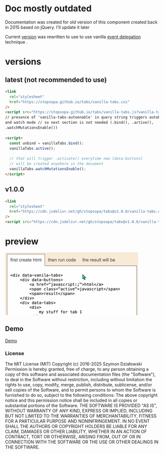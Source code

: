 # Doc mostly outdated

Documentation was created for old version of this component created back in 2015 based on jQuery.
I'll update it later

Current [version](https://stopsopa.github.io/tabs/) was rewritten to use to use vanilla [event delegation](https://developer.mozilla.org/en-US/docs/Learn/JavaScript/Building_blocks/Event_bubbling#event_delegation) technique
.

# versions

## latest (not recommended to use)

```html
<link
  rel="stylesheet"
  href="https://stopsopa.github.io/tabs/vanilla-tabs.css"
/>
<script src="https://stopsopa.github.io/tabs/vanilla-tabs.js?vanilla-tabs-autoenable"></script>
// presence of 'vanilla-tabs-autoenable' in query string triggers autobinding
and watch mode // so next section is not needed (.bind(), .active(),
.watchMutationsEnable())

<script>
  const unbind = vanillaTabs.bind();
  vanillaTabs.active();

  // that will trigger .activate() everytime new [data-buttons]
  // will be created anywhere in the document
  vanillaTabs.watchMutationsEnable();
</script>
```

## v1.0.0

```html
<link
  rel="stylesheet"
  href="https://cdn.jsdelivr.net/gh/stopsopa/tabs@v1.0.0/vanilla-tabs.css"
/>
<script src="https://cdn.jsdelivr.net/gh/stopsopa/tabs@v1.0.0/vanilla-tabs.js?vanilla-tabs-autoenable"></script>
```

# preview

![ScreenShot](tabs.gif)

## Demo

[Demo](https://stopsopa.github.io/tabs/)

### License

The MIT License (MIT)
Copyright (c) 2016-2025 Szymon Działowski
Permission is hereby granted, free of charge, to any person obtaining a copy of this software and associated documentation files (the "Software"), to deal in the Software without restriction, including without limitation the rights to use, copy, modify, merge, publish, distribute, sublicense, and/or sell copies of the Software, and to permit persons to whom the Software is furnished to do so, subject to the following conditions:
The above copyright notice and this permission notice shall be included in all copies or substantial portions of the Software.
THE SOFTWARE IS PROVIDED "AS IS", WITHOUT WARRANTY OF ANY KIND, EXPRESS OR IMPLIED, INCLUDING BUT NOT LIMITED TO THE WARRANTIES OF MERCHANTABILITY, FITNESS FOR A PARTICULAR PURPOSE AND NONINFRINGEMENT. IN NO EVENT SHALL THE AUTHORS OR COPYRIGHT HOLDERS BE LIABLE FOR ANY CLAIM, DAMAGES OR OTHER LIABILITY, WHETHER IN AN ACTION OF CONTRACT, TORT OR OTHERWISE, ARISING FROM, OUT OF OR IN CONNECTION WITH THE SOFTWARE OR THE USE OR OTHER DEALINGS IN THE SOFTWARE.
